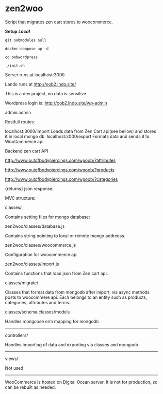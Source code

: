 # zen2woo
Script that migrates zen cart stores to woocommerce.

**Setup** 
***Local***

`git submodules pull`

`docker-compose up -d`

`cd oobwordpress`

 `./init.sh`

Server runs at localhost:3000

Lando runs at http://oob2.lndo.site/

This is a dev project, no data is sensitive

Wordpress login is: http://oob2.lndo.site/wp-admin

admin:admin


Restfull routes:

localhost:3000/import
Loads data from Zen Cart api(see bellow) and stores it in local mongo db.
localhost:3000/export
Formats data and sends it to WooCommerce api.

Backend zen cart API

http://www.outofbodypiercings.com/wpoob/?attributes

http://www.outofbodypiercings.com/wpoob/?products

http://www.outofbodypiercings.com/wpoob/?categories

{returns} json response.

MVC structure:

classes/

Contains setting files for mongo database:

zen2woo/classes/database.js

Contains string pointing to local or remote mongo addreess.

zen2woo/classes/woocommerce.js

Configuration for woocommerce api

zen2woo/classes/import.js

Contains functions that load json from Zen cart api.

classes/migrate/

Classes that format data from mongodb after import, via async methods posts to woocommere api.
Each belongs to an entity such as products, categories, attributes and terms.

classes/schema classes/models

Handles mongoose orm mapping for mongodb

---

controllers/

Handles importing of data and exporting via classes and mongodb

---

views/

Not used

---

WooCommerce is hosted on Digital Ocean server.
It is not for production, so can be rebuilt as needed.
